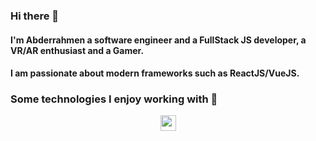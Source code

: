 ### Hi there 👋
#### I'm Abderrahmen a software engineer and a FullStack JS developer, a VR/AR enthusiast and a Gamer. 
#### I am passionate about modern frameworks such as ReactJS/VueJS. 
### Some technologies I enjoy working with :rocket:
<div style="text-align:center;">  
  <img src="https://upload.wikimedia.org/wikipedia/commons/a/a7/React-icon.svg" width="25px">
</div>


<!--
**MhemedAbderrahmen/MhemedAbderrahmen** is a ✨ _special_ ✨ repository because its `README.md` (this file) appears on your GitHub profile.

Here are some ideas to get you started:

- 🔭 I’m currently working on ...
- 🌱 I’m currently learning ...
- 👯 I’m looking to collaborate on ...
- 🤔 I’m looking for help with ...
- 💬 Ask me about ...
- 📫 How to reach me: ...
- 😄 Pronouns: ...
- ⚡ Fun fact: ...
-->
